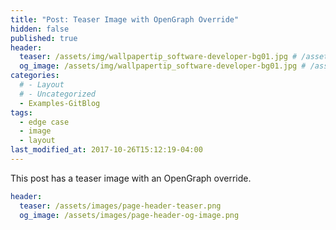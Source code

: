 ```yaml
---
title: "Post: Teaser Image with OpenGraph Override"
hidden: false
published: true
header:
  teaser: /assets/img/wallpapertip_software-developer-bg01.jpg # /assets/images/page-header-teaser.png
  og_image: /assets/img/wallpapertip_software-developer-bg01.jpg # /assets/images/page-header-og-image.png
categories:
  # - Layout
  # - Uncategorized
  - Examples-GitBlog
tags:
  - edge case
  - image
  - layout
last_modified_at: 2017-10-26T15:12:19-04:00
---
```


This post has a teaser image with an OpenGraph override.

```yaml
header:
  teaser: /assets/images/page-header-teaser.png
  og_image: /assets/images/page-header-og-image.png
```